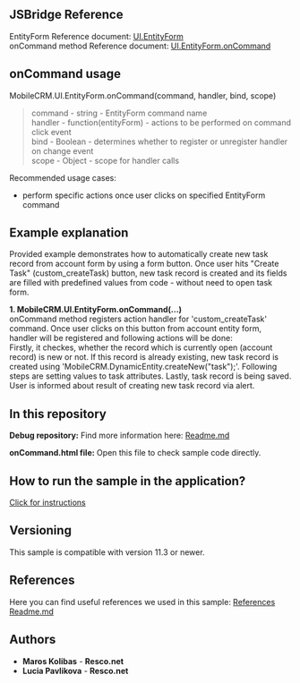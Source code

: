 ## JSBridge Reference

EntityForm Reference document: [UI.EntityForm](https://www.resco.net/javascript-bridge-reference/#MobileCRM_UI_EntityForm)
<br />onCommand method Reference document: [UI.EntityForm.onCommand](https://www.resco.net/javascript-bridge-reference/#MobileCRM_UI_EntityForm_onCommand)

## onCommand usage

MobileCRM.UI.EntityForm.onCommand(command, handler, bind, scope)

> command - string - EntityForm command name
<br /> handler - function(entityForm) - actions to be performed on command click event 
<br />bind - Boolean - determines whether to register or unregister handler on change event 
<br />scope - Object - scope for handler calls

Recommended usage cases:
- perform specific actions once user clicks on specified EntityForm command

## Example explanation

Provided example demonstrates how to automatically create new task record from account form by using a form button. Once user hits "Create Task" (custom_createTask) button, new task record is created and its fields are filled with predefined values from code - without need to open task form.

**1.	MobileCRM.UI.EntityForm.onCommand(...)**
<br /> onCommand method registers action handler for 'custom_createTask' command. Once user clicks on this button from account entity form, handler will be registered and following actions will be done:
<br />Firstly, it checkes, whether the record which is currently open (account record) is new or not. If this record is already existing, new task record is created using 'MobileCRM.DynamicEntity.createNew("task");'. Following steps are setting values to task attributes. Lastly, task record is being saved. User is informed about result of creating new task record via alert. 

## In this repository
    
**Debug repository:**
Find more information here: [Readme.md](https://github.com/Resconet/JSBridge/blob/master/samples/UI/EntityForm/onCommand/Debug/README.md)

**onCommand.html file:**
Open this file to check sample code directly.

## How to run the sample in the application?

[Click for instructions](https://github.com/Resconet/JSBridge/tree/master/samples)

## Versioning

This sample is compatible with version 11.3 or newer.

## References

Here you can find useful references we used in this sample: [References Readme.md](https://github.com/Resconet/JSBridge/blob/master/README.md) 

## Authors

* **Maros Kolibas** - **Resco.net**
* **Lucia Pavlikova** - **Resco.net**
